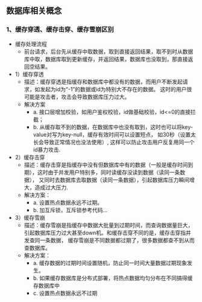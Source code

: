 ## 数据库相关概念
### 1、缓存穿透、缓存击穿、缓存雪崩区别
- 缓存处理流程
  - 前台请求，后台先从缓存中取数据，取到直接返回结果，取不到时从数据库中取，数据库取到更新缓存，并返回结果，数据库也没取到，那直接返回空结果。
- 1）缓存穿透
  - 描述：缓存穿透是指缓存和数据库中都没有的数据，而用户不断发起请求，如发起为id为“-1”的数据或id为特别大不存在的数据。
         这时的用户很可能是攻击者，攻击会导致数据库压力过大。
  - 解决方案
    - a. 接口层增加校验，如用户鉴权校验，id做基础校验，id<=0的直接拦截；
    - b. 从缓存取不到的数据，在数据库中也没有取到，这时也可以将key-value对写为key-null，缓存有效时间可以设置短点，
         如30秒（设置太长会导致正常情况也没法使用）, 这样可以防止攻击用户反复用同一个id暴力攻击.
- 2）缓存击穿
  - 描述：缓存击穿是指缓存中没有但数据库中有的数据（一般是缓存时间到期），这时由于并发用户特别多，同时读缓存没读到数据（读同一条数据），
         又同时去数据库去取数据（读同一条数据），引起数据库压力瞬间增大，造成过大压力.
  - 解决方案：
    - a. 设置热点数据永远不过期。
    - b. 加互斥锁，互斥锁参考代码...
- 3）缓存雪崩
  - 描述：缓存雪崩是指缓存中数据大批量到过期时间，而查询数据量巨大，引起数据库压力过大甚至down机。和缓存击穿不同的是，缓存击穿指并发查同一条数据，
         缓存雪崩是不同数据都过期了，很多数据都查不到从而查数据库。
  - 解决方案：
    - a. 缓存数据的过期时间设置随机，防止同一时间大量数据过期现象发生。
    - b. 如果缓存数据库是分布式部署，将热点数据均匀分布在不同搞得缓存数据库中
    - c. 设置热点数据永远不过期
